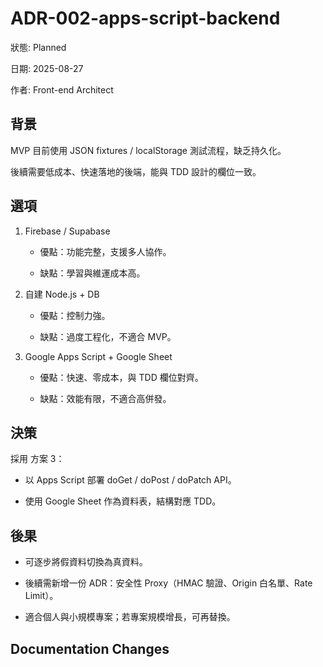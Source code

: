 # **ADR-002-apps-script-backend**

狀態: Planned

日期: 2025-08-27

作者: Front-end Architect

## **背景**

MVP 目前使用 JSON fixtures / localStorage 測試流程，缺乏持久化。

後續需要低成本、快速落地的後端，能與 TDD 設計的欄位一致。

## **選項**

1. Firebase / Supabase

   * 優點：功能完整，支援多人協作。

   * 缺點：學習與維運成本高。

2. 自建 Node.js + DB

   * 優點：控制力強。

   * 缺點：過度工程化，不適合 MVP。

3. Google Apps Script + Google Sheet

   * 優點：快速、零成本，與 TDD 欄位對齊。

   * 缺點：效能有限，不適合高併發。

## **決策**

採用 方案 3：

* 以 Apps Script 部署 doGet / doPost / doPatch API。

* 使用 Google Sheet 作為資料表，結構對應 TDD。

## **後果**

* 可逐步將假資料切換為真資料。

* 後續需新增一份 ADR：安全性 Proxy（HMAC 驗證、Origin 白名單、Rate Limit）。

* 適合個人與小規模專案；若專案規模增長，可再替換。

## **Documentation Changes**